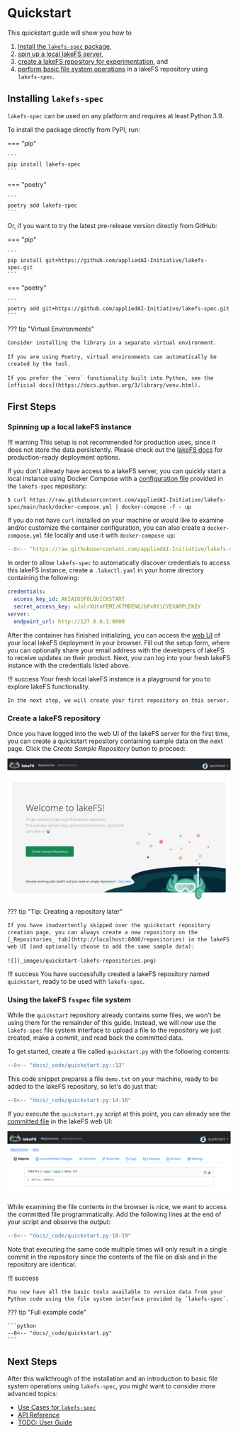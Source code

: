 # Quickstart

This quickstart guide will show you how to

1. [Install the `lakefs-spec` package](#installing),
1. [spin up a local lakeFS server](#spinning-up-a-local-lakefs-instance),
1. [create a lakeFS repository for experimentation](#create-a-lakefs-repository), and
1. [perform basic file system operations](#using-the-lakefs-fsspec-file-system)
in a lakeFS repository using `lakefs-spec`.

## Installing `lakefs-spec`

`lakefs-spec` can be used on any platform and requires at least Python 3.9.

To install the package directly from PyPI, run:

=== "pip"

    ```
    pip install lakefs-spec
    ```

=== "poetry"

    ```
    poetry add lakefs-spec
    ```

Or, if you want to try the latest pre-release version directly from GitHub:

=== "pip"

    ```
    pip install git+https://github.com/appliedAI-Initiative/lakefs-spec.git
    ```

=== "poetry"

    ```
    poetry add git+https://github.com/appliedAI-Initiative/lakefs-spec.git
    ```

??? tip "Virtual Environments"

    Consider installing the library in a separate virtual environment.

    If you are using Poetry, virtual environments can automatically be created by the tool.

    If you prefer the `venv` functionality built into Python, see the [official docs](https://docs.python.org/3/library/venv.html).

## First Steps

### Spinning up a local lakeFS instance

!!! warning
    This setup is not recommended for production uses, since it does not store the data persistently.
    Please check out the [lakeFS docs](https://docs.lakefs.io/howto/deploy/) for production-ready deployment options.

If you don't already have access to a lakeFS server, you can quickly start a local instance using Docker Compose with a [configuration file](https://github.com/appliedAI-Initiative/lakefs-spec/blob/main/hack/docker-compose.yml) provided in the `lakefs-spec` repository:

```shell
$ curl https://raw.githubusercontent.com/appliedAI-Initiative/lakefs-spec/main/hack/docker-compose.yml | docker-compose -f - up
```

If you do not have `curl` installed on your machine or would like to examine and/or customize the container configuration, you can also create a `docker-compose.yml` file locally and use it with `docker-compose up`:

```yaml
--8<-- "https://raw.githubusercontent.com/appliedAI-Initiative/lakefs-spec/main/hack/docker-compose.yml:3:"
```

In order to allow `lakefs-spec` to automatically discover credentials to access this lakeFS instance, create a `.lakectl.yaml` in your home directory containing the following:

```yaml
credentials:
  access_key_id: AKIAIOSFOLQUICKSTART
  secret_access_key: wJalrXUtnFEMI/K7MDENG/bPxRfiCYEXAMPLEKEY
server:
  endpoint_url: http://127.0.0.1:8000
```

After the container has finished initializing, you can access the [web UI](http://localhost:8000) of your local lakeFS deployment in your browser. Fill out the setup form, where you can optionally share your email address with the developers of lakeFS to receive updates on their product. Next, you can log into your fresh lakeFS instance with the credentials listed above.

!!! success
    Your fresh local lakeFS instance is a playground for you to explore lakeFS functionality. 
    
    In the next step, we will create your first repository on this server.

### Create a lakeFS repository

Once you have logged into the web UI of the lakeFS server for the first time, you can create a quickstart repository containing sample data on the next page. Click the _Create Sample Repository_ button to proceed:

![](_images/quickstart-lakefs-sample-repo.png)

??? tip "Tip: Creating a repository later"

    If you have inadvertently skipped over the quickstart repository creation page, you can always create a new repository on the [_Repositories_ tab](http://localhost:8000/repositories) in the lakeFS web UI (and optionally choose to add the same sample data):

    ![](_images/quickstart-lakefs-repositories.png)

!!! success
    You have successfully created a lakeFS repository named `quickstart`, ready to be used with `lakefs-spec`.

### Using the lakeFS `fsspec` file system

While the `quickstart` repository already contains some files, we won't be using them for the remainder of this guide. Instead, we will now use the `lakefs-spec` file system interface to upload a file to the repository we just created, make a commit, and read back the committed data.

To get started, create a file called `quickstart.py` with the following contents:

```python
--8<-- "docs/_code/quickstart.py::13"
```

This code snippet prepares a file `demo.txt` on your machine, ready to be added to the lakeFS repository, so let's do just that:

```python
--8<-- "docs/_code/quickstart.py:14:16"
```

If you execute the `quickstart.py` script at this point, you can already see the [committed file](http://localhost:8000/repositories/repo/object?ref=main&path=demo.txt) in the lakeFS web UI:

![](_images/quickstart-lakefs-ui.png)

While examining the file contents in the browser is nice, we want to access the committed file programmatically. Add the following lines at the end of your script and observe the output:

```python
--8<-- "docs/_code/quickstart.py:18:19"
```

Note that executing the same code multiple times will only result in a single commit in the repository since the contents of the file on disk and in the repository are identical.

!!! success

    You now have all the basic tools available to version data from your Python code using the file system interface provided by `lakefs-spec`.

??? tip "Full example code"

    ```python
    --8<-- "docs/_code/quickstart.py"
    ```

## Next Steps

After this walkthrough of the installation and an introduction to basic file system operations using `lakefs-spec`, you might want to consider more advanced topics:

- [Use Cases for `lakefs-spec`](/use-cases)
- [API Reference](/reference/lakefs_spec)
- [TODO: User Guide](/guides/overview/)
